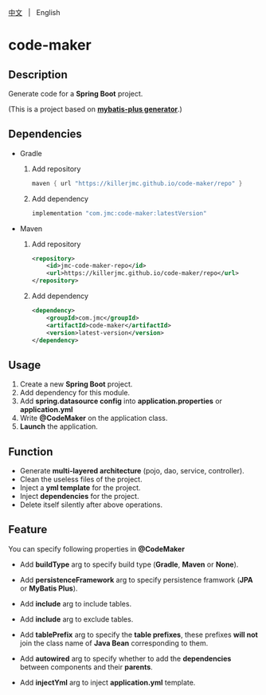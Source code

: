 [中文](README.zh.md) &nbsp; | &nbsp; English

# code-maker



## Description

Generate code for a **Spring Boot** project.

(This is a project based on **[mybatis-plus generator](https://github.com/baomidou/generator)**.)



## Dependencies
+ Gradle

  1. Add repository
      ```groovy
      maven { url "https://killerjmc.github.io/code-maker/repo" }
      ```

  2. Add dependency
     ```groovy
     implementation "com.jmc:code-maker:latestVersion"
     ```

     

+ Maven

  1. Add repository
      ```xml
      <repository>
          <id>jmc-code-maker-repo</id>
          <url>https://killerjmc.github.io/code-maker/repo</url>
      </repository>
      ```

  2. Add dependency
     ```xml
     <dependency>
         <groupId>com.jmc</groupId>
         <artifactId>code-maker</artifactId>
         <version>latest-version</version>
     </dependency>
     ```

     

## Usage

1. Create a new **Spring Boot** project.
2. Add dependency for this module.
3. Add **spring.datasource config** into **application.properties** or **application.yml**
4. Write **@CodeMaker** on the application class.
5. **Launch** the application.



## Function

+ Generate **multi-layered architecture** (pojo, dao, service, controller).
+ Clean the useless files of the project.
+ Inject a **yml template** for the project.
+ Inject **dependencies** for the project.
+ Delete itself silently after above operations.



## Feature

You can specify following properties in **@CodeMaker**

+ Add **buildType** arg to specify build type (**Gradle**, **Maven** or **None**).
+ Add **persistenceFramework** arg to specify persistence framwork (**JPA** or **MyBatis Plus**).

+ Add **include** arg to include tables.
+ Add **include** arg to exclude tables.
+ Add  **tablePrefix** arg to specify the **table prefixes**, these prefixes **will not** join the class name of **Java Bean** corresponding to them.
+ Add **autowired** arg to specify whether to add the **dependencies** between components and their **parents**.
+ Add **injectYml** arg to inject **application.yml** template.

